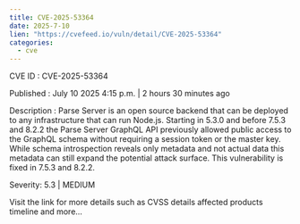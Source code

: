 ```yaml
--- 
title: CVE-2025-53364
date: 2025-7-10
lien: "https://cvefeed.io/vuln/detail/CVE-2025-53364"
categories:
  - cve
---
```


CVE ID : CVE-2025-53364

Published :  July 10
2025
4:15 p.m. | 2 hours
30 minutes ago

Description : Parse Server is an open source backend that can be deployed to any infrastructure that can run Node.js. Starting in 5.3.0 and before 7.5.3 and 8.2.2
the Parse Server GraphQL API previously allowed public access to the GraphQL schema without requiring a session token or the master key. While schema introspection reveals only metadata and not actual data
this metadata can still expand the potential attack surface. This vulnerability is fixed in 7.5.3 and 8.2.2.

Severity: 5.3 | MEDIUM

Visit the link for more details
such as CVSS details
affected products
timeline
and more...
